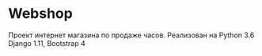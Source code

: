 # Webshop
Проект интернет магазина по продаже часов. Реализован на Python 3.6 Django 1.11, Bootstrap 4 
